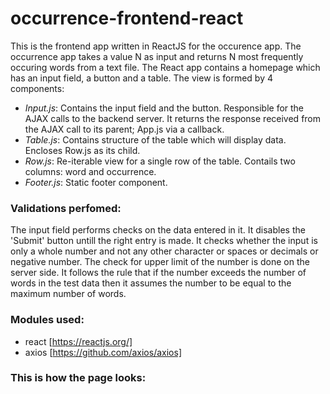 # occurrence-frontend-react

This is the frontend app written in ReactJS for the occurence app. The occurrence app takes a value N as input and returns N most frequently occuring words from a text file.
The React app contains a homepage which has an input field, a button and a table. 
The view is formed by 4 components:
* *Input.js*: Contains the input field and the button. Responsible for the AJAX calls to the backend server. It returns the response       received from the AJAX call to its parent; App.js via a callback.
* *Table.js*: Contains structure of the table which will display data. Encloses Row.js as its child.
* *Row.js*: Re-iterable view for a single row of the table. Contails two columns: word and occurrence.
* *Footer.js*: Static footer component.
  
### Validations perfomed:
The input field performs checks on the data entered in it. It disables the 'Submit' button untill the right entry is made. It checks whether the input is only a whole number and not any other character or spaces or decimals or negative number. The check for upper limit of the number is done on the server side. It follows the rule that if the number exceeds the number of words in the test data then it assumes the number to be equal to the maximum number of words.

### Modules used:
* react [https://reactjs.org/]
* axios [https://github.com/axios/axios]

### This is how the page looks:

  
